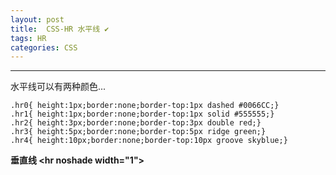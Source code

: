 ```yaml
---
layout: post
title:  CSS-HR 水平线 ✔︎
tags: HR
categories: CSS
---
```


---
水平线可以有两种颜色...  



	.hr0{ height:1px;border:none;border-top:1px dashed #0066CC;}  
	.hr1{ height:1px;border:none;border-top:1px solid #555555;}  
	.hr2{ height:3px;border:none;border-top:3px double red;}  
	.hr3{ height:5px;border:none;border-top:5px ridge green;}  
	.hr4{ height:10px;border:none;border-top:10px groove skyblue;}  
	




**垂直线 \<hr noshade width="1"\>**